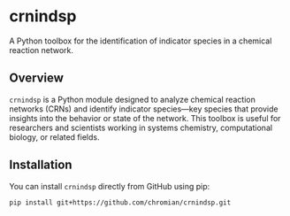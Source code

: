 # crnindsp

A Python toolbox for the identification of indicator species in a chemical reaction network.

## Overview

`crnindsp` is a Python module designed to analyze chemical reaction networks (CRNs) and identify indicator species—key species that provide insights into the behavior or state of the network. This toolbox is useful for researchers and scientists working in systems chemistry, computational biology, or related fields.

## Installation

You can install `crnindsp` directly from GitHub using pip:

```bash
pip install git+https://github.com/chromian/crnindsp.git
```
